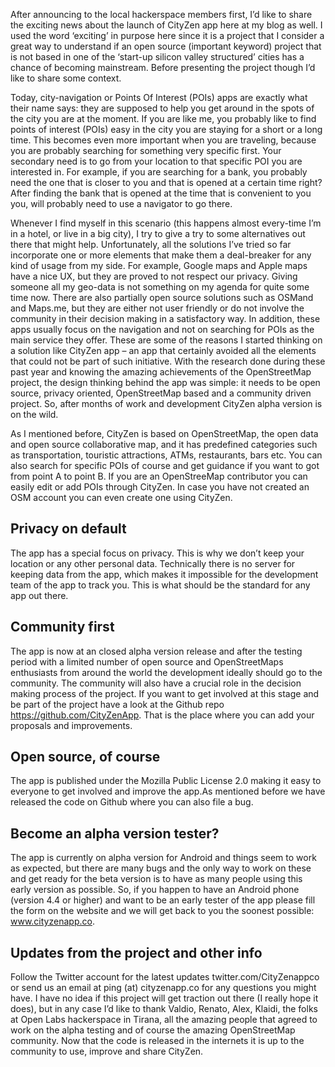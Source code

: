 After announcing to the local hackerspace members first, I’d like to share the exciting news about the launch of CityZen app here at my blog as well. I used the word ‘exciting’ in purpose here since it is a project that I consider a great way to understand if an open source (important keyword) project that is not based in one of the ‘start-up silicon valley structured’ cities has a chance of becoming mainstream. Before presenting the project though I’d like to share some context.

Today, city-navigation or Points Of Interest (POIs) apps are exactly what their name says: they are supposed to help you get around in the spots of the city you are at the moment. If you are like me, you probably like to find points of interest (POIs) easy in the city you are staying for a short or a long time. This becomes even more important when you are traveling, because you are probably searching for something very specific first. Your secondary need is to go from your location to that specific POI you are interested in. For example, if you are searching for a bank, you probably need the one that is closer to you and that is opened at a certain time right? After finding the bank that is opened at the time that is convenient to you you, will probably need to use a navigator to go there.

Whenever I find myself in this scenario (this happens almost every-time I’m in a hotel, or live in a big city), I try to give a try to some alternatives out there that might help. Unfortunately, all the solutions I’ve tried so far incorporate one or more elements that make them a deal-breaker for any kind of usage from my side. For example, Google maps and Apple maps have a nice UX, but they are proved to not respect our privacy. Giving someone all my geo-data is not something on my agenda for quite some time now. There are also partially open source solutions such as OSMand and Maps.me, but they are either not user friendly or do not involve the community in their decision making in a satisfactory way. In addition, these apps usually focus on the navigation and not on searching for POIs as the main service they offer.
These are some of the reasons I started thinking on a solution like CityZen app – an app that certainly avoided all the elements that could not be part of such initiative. With the research done during these past year and knowing the amazing achievements of the OpenStreetMap project, the design thinking behind the app was simple: it needs to be open source, privacy oriented, OpenStreetMap based and  a community driven project. So, after months of work and development CityZen alpha version is on the wild.

As I mentioned before, CityZen is based on OpenStreetMap, the open data and open source collaborative map, and it has predefined categories such as transportation, touristic attractions, ATMs, restaurants, bars etc. You can also search for specific POIs of course and get guidance if you want to got from point A to point B. If you are an OpenStreeMap contributor you can easily edit or add POIs through CityZen. In case you have not created an OSM account you can even create one using CityZen.

## Privacy on default
The app has a special focus on privacy. This is why we don’t keep your location or any other personal data. Technically there is no server for keeping data from the app, which makes it impossible for the development team of the app to track you. This is what should be the standard for any app out there.

## Community first
The app is now at an closed alpha version release and after the testing period with a limited number of open source and OpenStreetMaps enthusiasts from around the world the development ideally should go to the community.  The community will also have a crucial role in the decision making process of the project. If you want to get involved at this stage and be part of the project have a look at the Github repo https://github.com/CityZenApp. That is the place where you can add your proposals and improvements.

## Open source, of course
The app is published under the Mozilla Public License 2.0 making it easy to everyone to get involved and improve the app.As mentioned before we have released the code on Github where  you can also file a bug.

## Become an alpha version tester?
The app is currently on alpha version for Android and things seem to work as expected, but there are many bugs and the only way to work on these and get ready for the beta version is to have as many people using this early version as possible. So, if you happen to have an Android phone (version 4.4 or higher) and want to be an early tester of the app please fill the form on the website and we will get back to you the soonest possible: www.cityzenapp.co.

## Updates from the project and other info
Follow the Twitter account for the latest updates twitter.com/CityZenappco or send us an email at ping (at) cityzenapp.co for any questions you might have. I have no idea if this project will get traction out there (I really hope it does),  but in any case I’d like to thank Valdio, Renato, Alex, Klaidi, the folks at Open Labs hackerspace in Tirana, all the amazing people that agreed to work on the alpha testing and of course the amazing OpenStreetMap community. Now that the code is released in the internets it is up to the community to use, improve and share CityZen.
